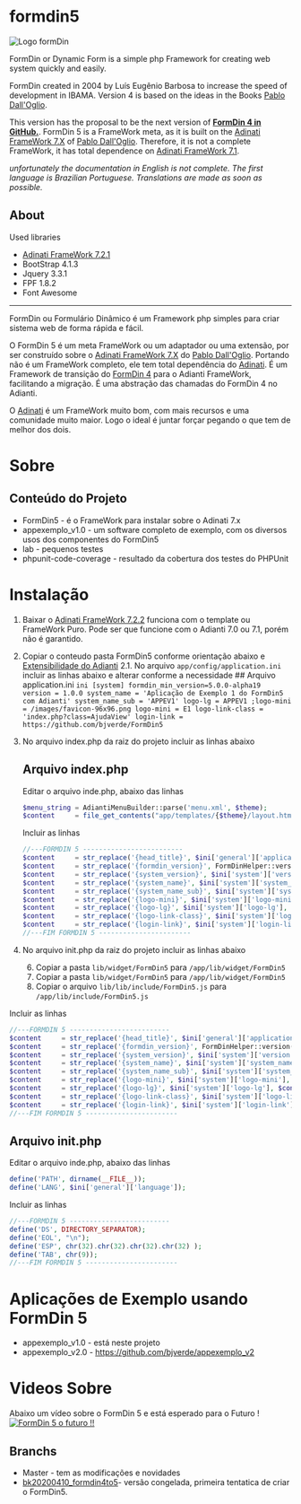 # formdin5

![Logo formDin](https://raw.githubusercontent.com/bjverde/formDin/master/base/imagens/formdin_logo.png)

FormDin or Dynamic Form is a simple php Framework for creating web system quickly and easily.

FormDin created in 2004 by Luís Eugênio Barbosa to increase the speed of development in IBAMA. Version 4 is based on the ideas in the Books [Pablo Dall'Oglio](http://www.dalloglio.net/c5?livros).

This version has the proposal to be the next version of **[FormDin 4 in GitHub.](https://github.com/bjverde/formDin)**. FormDin 5 is a FrameWork meta, as it is built on the [Adinati FrameWork 7.X](https://www.adianti.com.br/) of [Pablo Dall'Oglio](http://www.dalloglio.net/ ). Therefore, it is not a complete FrameWork, it has total dependence on [Adinati FrameWork 7.1](https://www.adianti.com.br/).

*unfortunately the documentation in English is not complete. The first language is Brazilian Portuguese. Translations are made as soon as possible.*


## About

Used libraries

* [Adinati FrameWork 7.2.1](https://www.adianti.com.br/)
* BootStrap 4.1.3
* Jquery 3.3.1
* FPF 1.8.2
* Font Awesome

---

FormDin ou Formulário Dinâmico é um Framework php simples para criar sistema web de forma rápida e fácil.

O FormDin 5 é um meta FrameWork ou um adaptador ou uma extensão, por ser construído sobre o [Adinati FrameWork 7.X](https://www.adianti.com.br/) do [Pablo Dall'Oglio](http://www.dalloglio.net/). Portando não é um FrameWork completo, ele tem total dependência do [Adinati](https://www.adianti.com.br/). É um Framework de transição do [FormDin 4](https://github.com/bjverde/formDin) para o Adianti FrameWork, facilitando a migração. É uma abstração das chamadas do FormDin 4 no Adianti. 

O [Adinati](https://www.adianti.com.br/) é um FrameWork muito bom, com mais recursos e uma comunidade muito maior. Logo o ideal é juntar forçar pegando o que tem de melhor dos dois.

# Sobre

## Conteúdo do Projeto
* FormDin5 - é o FrameWork para instalar sobre o Adinati 7.x
* appexemplo_v1.0 - um software completo de exemplo, com os diversos usos dos componentes do FormDin5
* lab - pequenos testes
* phpunit-code-coverage - resultado da cobertura dos testes do PHPUnit

# Instalação
1. Baixar o [Adinati FrameWork 7.2.2](https://www.adianti.com.br/) funciona com o template ou FrameWork Puro. Pode ser que funcione com o Adianti 7.0 ou 7.1, porém não é garantido.
2. Copiar o conteudo pasta FormDin5 conforme orientação abaixo e [Extensibilidade do Adianti](https://www.adianti.com.br/framework-extensibility)
    2.1. No arquivo `app/config/application.ini` incluir as linhas abaixo e alterar conforme a necessidade
        ## Arquivo application.ini
        ```ini
        [system]
        formdin_min_version=5.0.0-alpha19
        version = 1.0.0
        system_name = 'Aplicação de Exemplo 1 do FormDin5 com Adianti'
        system_name_sub = 'APPEV1'
        logo-lg = APPEV1
        ;logo-mini = /images/favicon-96x96.png
        logo-mini = E1
        logo-link-class = 'index.php?class=AjudaView'
        login-link = https://github.com/bjverde/FormDin5
        ```
3. No arquivo index.php da raiz do projeto incluir as linhas abaixo
    ## Arquivo index.php
    Editar o arquivo inde.php, abaixo das linhas
    ```php
    $menu_string = AdiantiMenuBuilder::parse('menu.xml', $theme);
    $content     = file_get_contents("app/templates/{$theme}/layout.html");
    ```
    Incluir as linhas

    ```php
    //---FORMDIN 5 -------------------------
    $content     = str_replace('{head_title}', $ini['general']['application'], $content);
    $content     = str_replace('{formdin_version}', FormDinHelper::version(), $content);
    $content     = str_replace('{system_version}', $ini['system']['version'], $content);
    $content     = str_replace('{system_name}', $ini['system']['system_name'], $content);
    $content     = str_replace('{system_name_sub}', $ini['system']['system_name_sub'], $content);
    $content     = str_replace('{logo-mini}', $ini['system']['logo-mini'], $content);
    $content     = str_replace('{logo-lg}', $ini['system']['logo-lg'], $content);
    $content     = str_replace('{logo-link-class}', $ini['system']['logo-link-class'], $content);
    $content     = str_replace('{login-link}', $ini['system']['login-link'], $content);
    //---FIM FORMDIN 5 -----------------------
    ```
5. No arquivo init.php da raiz do projeto incluir as linhas abaixo



    6. Copiar a pasta `lib/widget/FormDin5` para `/app/lib/widget/FormDin5`    
    7. Copiar a pasta `lib/widget/FormDin5` para `/app/lib/widget/FormDin5`
    8. Copiar o arquivo `lib/lib/include/FormDin5.js` para `/app/lib/include/FormDin5.js`



Incluir as linhas

```php
//---FORMDIN 5 -------------------------
$content     = str_replace('{head_title}', $ini['general']['application'], $content);
$content     = str_replace('{formdin_version}', FormDinHelper::version(), $content);
$content     = str_replace('{system_version}', $ini['system']['version'], $content);
$content     = str_replace('{system_name}', $ini['system']['system_name'], $content);
$content     = str_replace('{system_name_sub}', $ini['system']['system_name_sub'], $content);
$content     = str_replace('{logo-mini}', $ini['system']['logo-mini'], $content);
$content     = str_replace('{logo-lg}', $ini['system']['logo-lg'], $content);
$content     = str_replace('{logo-link-class}', $ini['system']['logo-link-class'], $content);
$content     = str_replace('{login-link}', $ini['system']['login-link'], $content);
//---FIM FORMDIN 5 -----------------------
```

## Arquivo init.php
Editar o arquivo inde.php, abaixo das linhas
```php
define('PATH', dirname(__FILE__));
define('LANG', $ini['general']['language']);
```
Incluir as linhas

```php
//---FORMDIN 5 -------------------------
define('DS', DIRECTORY_SEPARATOR);
define('EOL', "\n");
define('ESP', chr(32).chr(32).chr(32).chr(32) );
define('TAB', chr(9));
//---FIM FORMDIN 5 -----------------------
```


# Aplicações de Exemplo usando FormDin 5
* appexemplo_v1.0 - está neste projeto
* appexemplo_v2.0 - https://github.com/bjverde/appexemplo_v2

# Videos Sobre
Abaixo um vídeo sobre o FormDin 5 e está esperado para o Futuro !
[![FormDin 5 o futuro !!](http://img.youtube.com/vi/Sf8mQn1-CQc/0.jpg)](http://www.youtube.com/watch?v=Sf8mQn1-CQc "FormDin 5 o futuro !!")


## Branchs
* Master - tem as modificações e novidades
* [bk20200410_formdin4to5](https://github.com/bjverde/formDin5/tree/bk20200410_formdin4to5)- versão congelada, primeira tentatica de criar o FormDin5.
